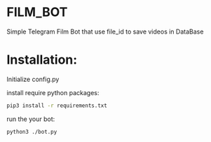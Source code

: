 # FILM_BOT
Simple Telegram Film Bot that use file_id to save videos in DataBase

# Installation:

Initialize config.py

install require python packages:
``` bash
pip3 install -r requirements.txt
```
run the your bot:
``` bash
python3 ./bot.py
```
